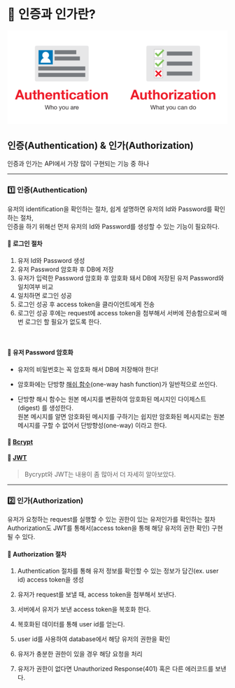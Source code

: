 # 🍎 인증과 인가란?
<div align="center">
    <img src="auth.png">
</div>

## 인증(Authentication) & 인가(Authorization)
인증과 인가는 API에서 가장 많이 구현되는 기능 중 하나

---

### 1️⃣ 인증(Authentication)

유저의 identification을 확인하는 절차, 쉽게 설명하면 유저의 Id와 Password를 확인하는 절차,<br>
인증을 하기 위해선 먼저 유저의 Id와 Password를 생성할 수 있는 기능이 필요하다.

#### 📍 로그인 절차
1. 유저 Id와 Password 생성
1. 유저 Password 암호화 후 DB에 저장
1. 유저가 입력한 Password 암호화 후 암호화 돼서 DB에 저장된 유저 Password와 일치여부 비교
1. 일치하면 로그인 성공
1. 로그인 성공 후 access token을 클라이언트에게 전송
1. 로그인 성공 후에는 request에 access token을 첨부해서 서버에 전송함으로써 매번 로그인 할 필요가 없도록 한다.
<br>

#### 📍 유저 Password 암호화
* 유저의 비밀번호는 꼭 암호화 해서 DB에 저장해야 한다!

* 암호화에는 단방향 [해쉬 함수](https://github.com/songyouhyun/TIL/blob/master/ETC/ETC.md#%ED%95%B4%EC%8B%9C-%ED%95%A8%EC%88%98hash-function%EB%9E%80)(one-way hash function)가 일반적으로 쓰인다.

* 단방향 해시 함수는 원본 메시지를 변환하여 암호화된 메시지인 다이제스트(digest) 를 생성한다.<br>원본 메시지를 알면 암호화된 메시지를 구하기는 쉽지만 암호화된 메시지로는 원본 메시지를 구할 수 없어서 단방향성(one-way) 이라고 한다.

#### 📍 [Bcrypt](./Bcrypt.md)
#### 📍 [JWT](./JWT.md)

> Bycrypt와 JWT는 내용이 좀 많아서 더 자세히 알아보았다.

---
### 2️⃣ 인가(Authorization)
유저가 요청하는 request를 실행할 수 있는 권한이 있는 유저인가를 확인하는 절차<br>
Authorization도 JWT를 통해서(access token을 통해 해당 유저의 권한 확인) 구현될 수 있다.

#### 📍 Authorization 절차
1. Authentication 절차를 통해 유저 정보를 확인할 수 있는 정보가 담긴(ex. user id) access token을 생성

2. 유저가 request를 보낼 때, access token을 첨부해서 보낸다.

3. 서버에서 유저가 보낸 access token을 복호화 한다.

4. 복호화된 데이터를 통해 user id를 얻는다.

5. user id를 사용하여 database에서 해당 유저의 권한을 확인

6. 유저가 충분한 권한이 있을 경우 해당 요청을 처리

7. 유저가 권한이 없다면 Unauthorized Response(401) 혹은 다른 에러코드를 보낸다.
